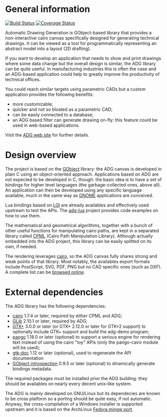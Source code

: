 General information
===================
[![Build Status](https://travis-ci.org/ntd/adg.svg?branch=master)](https://travis-ci.org/ntd/adg)
[![Coverage Status](https://coveralls.io/repos/ntd/adg/badge.svg?branch=master)](https://coveralls.io/r/ntd/adg?branch=master)

Automatic Drawing Generation is GObject-based library that provides
a non-interactive cairo canvas specifically designed for generating
technical drawings. It can be viewed as a tool for programmatically
representing an abstract model into a layout (2D drafting).

If you want to develop an application that needs to show and print
drawings where some data change but the overall design is similar,
the ADG library can be quite useful. In manufacturing industries
this is often the case and an ADG-based application could help to
greatly improve the productivity of technical offices.

You could reach similar targets using parametric CADs but a custom
application provides the following benefits:

 * more customizable;
 * quicker and not so bloated as a parametric CAD;
 * can be easily connected to a database;
 * an ADG based filter can generate drawing on-fly: this feature
   could be used in web-based applications.

Visit the [ADG web site](http://adg.entidi.com/) for further
details.


Design overview
===============

The project is based on the [GObject](http://www.gtk.org/) library:
the ADG canvas is developed in plain C using an object-oriented
approach. Applications based on ADG are not expected to be
developed in C, though: the basic idea is to have a set of bindings
for higher level languages (the garbage-collected ones, above all).
An application can then be developed using any specific language
available, much in the same way as [GNOME](http://www.gnome.org/)
applications are conceived.

Lua bindings based on [LGI](http://github.com/pavouk/lgi) are
already availables and effectively used upstream to test the APIs.
The [adg-lua](http://dev.entidi.com/p/adg-lua/) project provides
code examples on how to use them.

The mathematical and geometrical algorithms, together with a bunch
of other useful functions for manipulating cairo paths, are kept
in a separated library called [CPML](http://adg.entidi.com/cpml/)
(Cairo Path Manipulation Library). Although actually embedded into
the ADG project, this library can be easily splitted on its own,
if needed.

The rendering leverages [cairo](http://cairographics.org/), so the
ADG canvas fully shares strong and weak points of that library.
Most notably, the availables export formats include PostScript,
SVG, PDF, PNG but no CAD specific ones (such as DXF). A complete
list can be [browsed online](http://cairographics.org/backends/).


External dependencies
=====================

The ADG library has the following dependencies:

 * [cairo](http://cairographics.org/) 1.7.4 or later, required by
   either CPML and ADG;
 * [GLib](http://www.gtk.org/) 2.10.1 or later, required by ADG;
 * [GTK+](http://www.gtk.org/) 3.0.0 or later (or GTK+ 2.12.0 or
   later for GTK+2 support) to optionally include GTK+ support and
   build the adg-demo program;
 * [pango](http://www.pango.org/) 1.18.0 or later (optional)
   to support a serious engine for rendering text instead of using
   the cairo "toy" APIs (only the pango-cairo module will be used);
 * [gtk-doc](http://www.gtk.org/gtk-doc/) 1.12 or later (optional),
   used to regenerate the API documentation
 * [GObject introspection](http://live.gnome.org/GObjectIntrospection)
   0.9.5 or later (optional) to dinamically generate bindings
   metadata.

The required packages must be installed prior the ADG building:
they should be availables on nearly every decent unix-like system.

The ADG is mainly developed on GNU/Linux but its dependecies are
known to be cross platform so a porting should be quite easy, if
not automatic. Anyway, the cross-compilation of a Windows
installer is supported upstream and it is based on the ArchLinux
[Fedora mingw port](http://github.com/ntd/aur-fedora-mingw).

